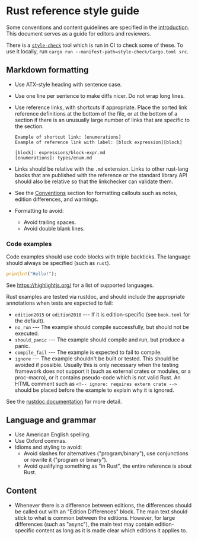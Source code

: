 # Rust reference style guide

Some conventions and content guidelines are specified in the [introduction].
This document serves as a guide for editors and reviewers.

There is a [`style-check`](style-check/) tool which is run in CI to check some of these. To use it locally, run `cargo run --manifest-path=style-check/Cargo.toml src`.

## Markdown formatting

* Use ATX-style heading with sentence case.
* Use one line per sentence to make diffs nicer.
  Do not wrap long lines.
* Use reference links, with shortcuts if appropriate.
  Place the sorted link reference definitions at the bottom of the file, or at the bottom of a section if there is an unusually large number of links that are specific to the section.

    ```
    Example of shortcut link: [enumerations]
    Example of reference link with label: [block expression][block]

    [block]: expressions/block-expr.md
    [enumerations]: types/enum.md
    ```

* Links should be relative with the `.md` extension.
  Links to other rust-lang books that are published with the reference or the standard library API should also be relative so that the linkchecker can validate them.
* See the [Conventions] section for formatting callouts such as notes, edition differences, and warnings.
* Formatting to avoid:
    * Avoid trailing spaces.
    * Avoid double blank lines.

### Code examples

Code examples should use code blocks with triple backticks.
The language should always be specified (such as `rust`).

```rust
println!("Hello!");
```

See https://highlightjs.org/ for a list of supported languages.

Rust examples are tested via rustdoc, and should include the appropriate annotations when tests are expected to fail:

* `edition2015` or `edition2018` --- If it is edition-specific (see `book.toml` for the default).
* `no_run` --- The example should compile successfully, but should not be executed.
* `should_panic` --- The example should compile and run, but produce a panic.
* `compile_fail` --- The example is expected to fail to compile.
* `ignore` --- The example shouldn't be built or tested.
  This should be avoided if possible.
  Usually this is only necessary when the testing framework does not support it (such as external crates or modules, or a proc-macro), or it contains pseudo-code which is not valid Rust.
  An HTML comment such as `<!-- ignore: requires extern crate -->` should be placed before the example to explain why it is ignored.

See the [rustdoc documentation] for more detail.

## Language and grammar

* Use American English spelling.
* Use Oxford commas.
* Idioms and styling to avoid:
    * Avoid slashes for alternatives ("program/binary"), use conjunctions or rewrite it ("program or binary").
    * Avoid qualifying something as "in Rust", the entire reference is about Rust.

## Content

* Whenever there is a difference between editions, the differences should be called out with an "Edition Differences" block.
  The main text should stick to what is common between the editions.
  However, for large differences (such as "async"), the main text may contain edition-specific content as long as it is made clear which editions it applies to.

[conventions]: src/introduction.md#conventions
[introduction]: src/introduction.md
[rustdoc documentation]: https://doc.rust-lang.org/rustdoc/documentation-tests.html
